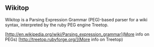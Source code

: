 ## Wikitop

Wikitop is a Parsing Expression Grammar (PEG)-based parser for a wiki syntax,
interpreted by the ruby PEG engine Treetop.

[http://en.wikipedia.org/wiki/Parsing_expression_grammar](More info on PEGs)
[http://treetop.rubyforge.org/](More info on Treetop)
